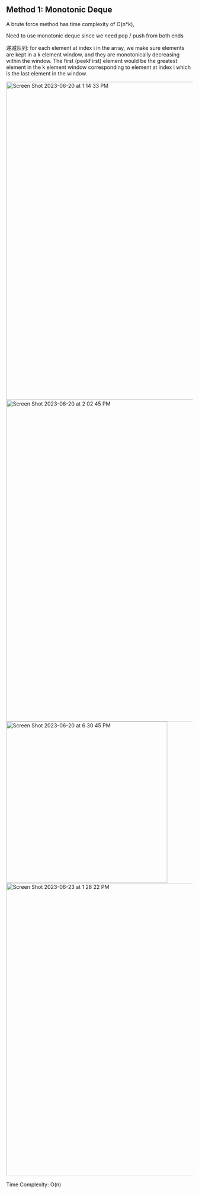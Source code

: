 ## Method 1: Monotonic Deque

A brute force method has time complexity of O(n*k), 

Need to use monotonic deque since we need pop / push from both ends

递减队列: for each element at index i in the array, we make sure elements are kept in a k element window, and they are monotonically decreasing within the window. The first (peekFirst) element would be the greatest element in the k element window corresponding to element at index i which is the last element in the window.

<img width="857" alt="Screen Shot 2023-06-20 at 1 14 33 PM" src="https://github.com/MaiJi97/Leetcode/assets/106039830/9fbb5162-f057-45ee-ae51-7196ec862554.png">

<img width="867" alt="Screen Shot 2023-06-20 at 2 02 45 PM" src="https://github.com/MaiJi97/Leetcode/assets/106039830/8e8a790a-d844-4cd7-9545-35dc33bed571.png">

<img width="435" alt="Screen Shot 2023-06-20 at 6 30 45 PM" src="https://github.com/MaiJi97/Leetcode/assets/106039830/7c3ad19b-880c-421b-9317-222485207104.png">

<img width="790" alt="Screen Shot 2023-06-23 at 1 28 22 PM" src="https://github.com/MaiJi97/Leetcode/assets/106039830/74c0e352-4e24-43d4-adc3-e2bc4597ef3e.png">

Time Complexity: O(n)
